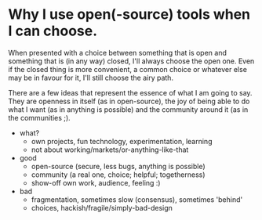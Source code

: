 # Why I use open(-source) tools when I can choose.

When presented with a choice between something that is open and
something that is (in any way) closed, I'll always choose the open one.
Even if the closed thing is more convenient, a common choice or whatever
else may be in favour for it, I'll still choose the airy path.

There are a few ideas that represent the essence of what I am going to
say. They are openness in itself (as in open-source), the joy of being
able to do what I want (as in anything is possible) and the community
around it (as in the communities ;).

 * what?
    - own projects, fun technology, experimentation, learning
    - not about working/markets/or-anything-like-that
 * good
    - open-source (secure, less bugs, anything is possible)
    - community (a real one, choice; helpful; togetherness)
    - show-off own work, audience, feeling :)
 * bad
    - fragmentation, sometimes slow (consensus), sometimes 'behind'
    - choices, hackish/fragile/simply-bad-design
